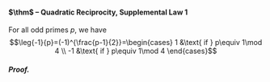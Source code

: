 #### $\thm$ – Quadratic Reciprocity, Supplemental Law 1
For all odd primes $p$, we have $$\leg{-1}{p}=(-1)^{\frac{p-1}{2}}=\begin{cases}
1 &\text{ if } p\equiv 1\mod 4 \\
-1 &\text{ if } p\equiv 1\mod 4
\end{cases}$$
##### *Proof.*